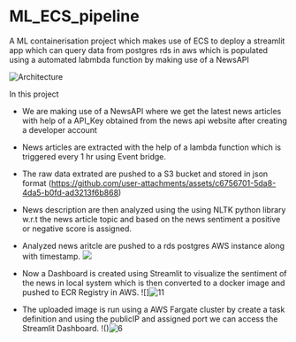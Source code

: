 # ML_ECS_pipeline
A ML containerisation project which makes use of ECS to deploy a streamlit app which can query data from postgres rds in aws which is populated using a automated labmbda function by making use of a NewsAPI

![Architecture](https://github.com/user-attachments/assets/343cd5cf-76c3-413e-8ee9-a7850f593855)


In this project

* We are making use of a NewsAPI where we get the latest news articles with help of a API_Key obtained from the news api website
  after creating a developer account

* News articles are extracted with the help of a lambda function which is triggered every 1 hr using Event bridge.

* The raw data extrated are pushed to a S3 bucket and stored in json format
  (https://github.com/user-attachments/assets/c6756701-5da8-4da5-b0fd-ad3213f6b868)


* News description are then analyzed using the using NLTK python library w.r.t the news article topic and based on the news sentiment a positive or negative score is assigned.
  

* Analyzed  news aritcle are pushed to a rds postgres AWS instance along with timestamp.
  ![](https://github.com/user-attachments/assets/b1f5863a-b7c0-4d5d-910e-294d76c69e98)


  
* Now a Dashboard is created using Streamlit to visualize the sentiment of the news in local system which is then converted to a docker image and pushed to ECR Registry in AWS.
  ![]![11](https://github.com/user-attachments/assets/7eda41c2-fcf8-4c85-b379-dfcc0504d36b)



* The uploaded image is run using a AWS Fargate cluster by create a task definition and using the publicIP and assigned port
  we can access the Streamlit Dashboard.
  !()![6](https://github.com/user-attachments/assets/c024da2f-4202-4ff9-b476-86fd01253b74)

 
